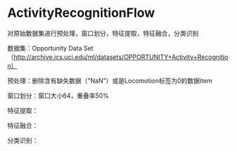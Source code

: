 # ActivityRecognitionFlow

对原始数据集进行预处理，窗口划分，特征提取，特征融合，分类识别

数据集：Opportunity Data Set（http://archive.ics.uci.edu/ml/datasets/OPPORTUNITY+Activity+Recognition）

预处理：删除含有缺失数据（"NaN"）或是Locomotion标签为0的数据item

窗口划分：窗口大小64，重叠率50%

特征提取：

特征融合：

分类识别：

